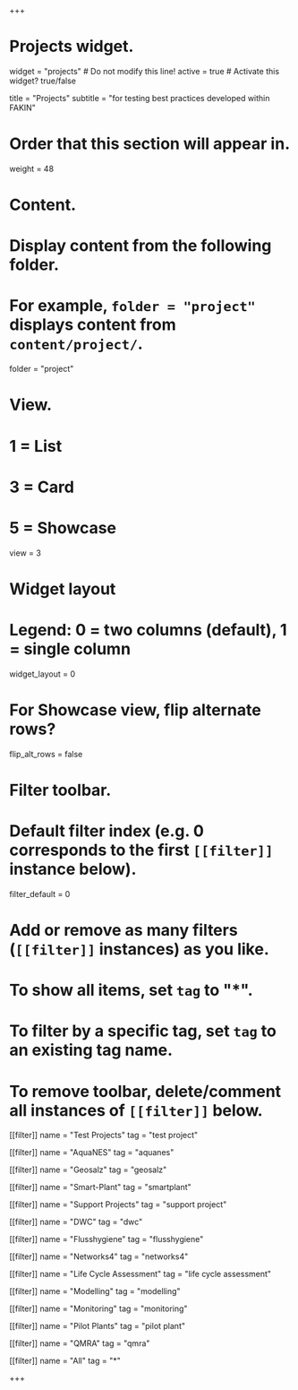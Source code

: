 +++
# Projects widget.
widget = "projects"  # Do not modify this line!
active = true  # Activate this widget? true/false

title = "Projects"
subtitle = "for testing best practices developed within FAKIN"

# Order that this section will appear in.
weight = 48

# Content.
# Display content from the following folder.
# For example, `folder = "project"` displays content from `content/project/`.
folder = "project"

# View.
#   1 = List
#   3 = Card
#   5 = Showcase
view = 3

# Widget layout
# Legend: 0 = two columns (default), 1 = single column
widget_layout = 0

# For Showcase view, flip alternate rows?
flip_alt_rows = false

# Filter toolbar.

# Default filter index (e.g. 0 corresponds to the first `[[filter]]` instance below).
filter_default = 0

# Add or remove as many filters (`[[filter]]` instances) as you like.
# To show all items, set `tag` to "*".
# To filter by a specific tag, set `tag` to an existing tag name.
# To remove toolbar, delete/comment all instances of `[[filter]]` below.

[[filter]]
  name = "Test Projects"
  tag = "test project"
  
[[filter]]
  name = "AquaNES"
  tag = "aquanes"

[[filter]]
  name = "Geosalz"
  tag = "geosalz"

[[filter]]
  name = "Smart-Plant"
  tag = "smartplant"
  
[[filter]]
  name = "Support Projects"
  tag = "support project"

[[filter]]
  name = "DWC"
  tag = "dwc"

[[filter]]
  name = "Flusshygiene"
  tag = "flusshygiene"

[[filter]]
  name = "Networks4"
  tag = "networks4"

[[filter]]
  name = "Life Cycle Assessment"
  tag = "life cycle assessment"

[[filter]]
  name = "Modelling"
  tag = "modelling"
  
[[filter]]
  name = "Monitoring"
  tag = "monitoring"
  
[[filter]]
  name = "Pilot Plants"
  tag = "pilot plant"

[[filter]]
  name = "QMRA"
  tag = "qmra"
  
[[filter]]
  name = "All"
  tag = "*"

+++

